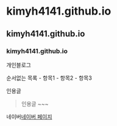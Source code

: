 # kimyh4141.github.io

## kimyh4141.github.io

### kimyh4141.github.io

개인블로그

순서없는 목록 - 항목1 - 항목2 - 항목3

인용글

> 인용글 ~~~

네이버[네이버 페이지](http://www.naver.com)
